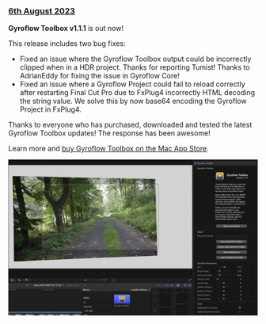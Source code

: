 ### [6th August 2023](/news/20230806)

**Gyroflow Toolbox v1.1.1** is out now!

This release includes two bug fixes:

- Fixed an issue where the Gyroflow Toolbox output could be incorrectly clipped when in a HDR project. Thanks for reporting Tumist! Thanks to AdrianEddy for fixing the issue in Gyroflow Core!
- Fixed an issue where a Gyroflow Project could fail to reload correctly after restarting Final Cut Pro due to FxPlug4 incorrectly HTML decoding the string value. We solve this by now base64 encoding the Gyroflow Project in FxPlug4.

Thanks to everyone who has purchased, downloaded and tested the latest Gyroflow Toolbox updates! The response has been awesome!

Learn more and [buy Gyroflow Toolbox on the Mac App Store](https://gyroflowtoolbox.fcp.cafe).

![](/static/gyroflow-toolbox-1-1-0.jpg)